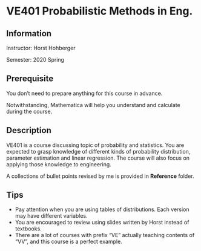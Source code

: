 # VE401 Probabilistic Methods in Eng.

## Information

Instructor: Horst Hohberger

Semester: 2020 Spring

## Prerequisite

You don’t need to prepare anything for this course in advance.

Notwithstanding, Mathematica will help you understand and calculate during the course.

## Description

VE401 is a course discussing topic of probability and statistics. You are expected to grasp knowledge of different kinds of probability distribution, parameter estimation and linear regression. The course will also focus on applying those knowledge to engineering.

A collections of bullet points revised by me is provided in **Reference** folder.

## Tips

- Pay attention when you are using tables of distributions. Each version may have different variables.
- You are encouraged to review using slides written by Horst instead of textbooks.
- There are a lot of courses with prefix “VE” actually teaching contents of “VV”, and this course is a perfect example.

 